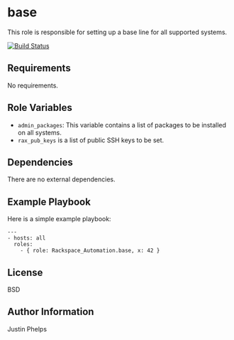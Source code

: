 base
========

This role is responsible for setting up a base line for all supported systems.

[![Build Status](https://drone-opsdev.rax.io/github.com/rack-roles/base/status.svg?branch=master)](https://drone-opsdev.rax.io/github.com/rack-roles/base)

Requirements
------------

No requirements.

Role Variables
--------------

* `admin_packages`: This variable contains a list of packages to be installed on all systems.
* `rax_pub_keys` is a list of public SSH keys to be set.

Dependencies
------------

There are no external dependencies.

Example Playbook
-------------------------

Here is a simple example playbook:

    ---
    - hosts: all
      roles:
        - { role: Rackspace_Automation.base, x: 42 }

License
-------

BSD

Author Information
------------------

Justin Phelps

